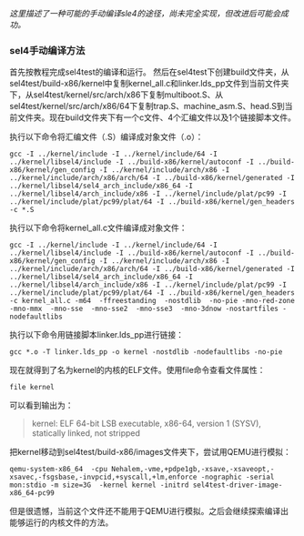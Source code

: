 *这里描述了一种可能的手动编译sle4的途径，尚未完全实现，但改进后可能会成功。*

### sel4手动编译方法
首先按教程完成sel4test的编译和运行。
然后在sel4test下创建build文件夹，从sel4test/build-x86/kernel中复制kernel_all.c和linker.lds_pp文件到当前文件夹下，从sel4test/kernel/src/arch/x86下复制multiboot.S、从sel4test/kernel/src/arch/x86/64下复制trap.S、machine_asm.S、head.S到当前文件夹。现在build文件夹下有一个c文件、4个汇编文件以及1个链接脚本文件。

执行以下命令将汇编文件（.S）编译成对象文件（.o）：
```
gcc -I ../kernel/include -I ../kernel/include/64 -I ../kernel/libsel4/include -I ../build-x86/kernel/autoconf -I ../build-x86/kernel/gen_config -I ../kernel/include/arch/x86 -I ../kernel/include/arch/x86/arch/64 -I ../build-x86/kernel/generated -I ../kernel/libsel4/sel4_arch_include/x86_64 -I ../kernel/libsel4/arch_include/x86 -I ../kernel/include/plat/pc99 -I ../kernel/include/plat/pc99/plat/64 -I ../build-x86/kernel/gen_headers -c *.S
```

执行以下命令将kernel_all.c文件编译成对象文件：
```
gcc -I ../kernel/include -I ../kernel/include/64 -I ../kernel/libsel4/include -I ../build-x86/kernel/autoconf -I ../build-x86/kernel/gen_config -I ../kernel/include/arch/x86 -I ../kernel/include/arch/x86/arch/64 -I ../build-x86/kernel/generated -I ../kernel/libsel4/sel4_arch_include/x86_64 -I ../kernel/libsel4/arch_include/x86 -I ../kernel/include/plat/pc99 -I ../kernel/include/plat/pc99/plat/64 -I ../build-x86/kernel/gen_headers -c kernel_all.c -m64  -ffreestanding  -nostdlib  -no-pie -mno-red-zone  -mno-mmx  -mno-sse  -mno-sse2  -mno-sse3  -mno-3dnow -nostartfiles -nodefaultlibs
```

执行以下命令用链接脚本linker.lds_pp进行链接：
```
gcc *.o -T linker.lds_pp -o kernel -nostdlib -nodefaultlibs -no-pie
```

现在就得到了名为kernel的内核的ELF文件。使用file命令查看文件属性：
```
file kernel
```
可以看到输出为：
> kernel: ELF 64-bit LSB executable, x86-64, version 1 (SYSV), statically linked, not stripped

把kernel移动到sel4test/build-x86/images文件夹下，尝试用QEMU进行模拟：
```
qemu-system-x86_64  -cpu Nehalem,-vme,+pdpe1gb,-xsave,-xsaveopt,-xsavec,-fsgsbase,-invpcid,+syscall,+lm,enforce -nographic -serial mon:stdio -m size=3G  -kernel kernel -initrd sel4test-driver-image-x86_64-pc99
```

但是很遗憾，当前这个文件还不能用于QEMU进行模拟。之后会继续探索编译出能够运行的内核文件的方法。
